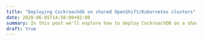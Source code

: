 ```yaml
---
title: "Deploying Cockroachdb on shared OpenShift/Kubernetes clusters"
date: 2020-06-05T14:58:09+02:00
summary: In this post we'll explore how to deploy CockroachDB on a shared Kubernetes or OpenShift 3 cluster, where we don't have cluster-admin access.
draft: true
---
```



